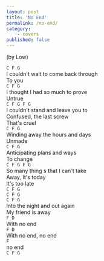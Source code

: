 ```yaml
---
layout: post
title: 'No End'
permalink: /no-end/
category:
    - covers
published: false
---
```


(by Low)  

`C F G`  
I couldn't wait to come back through  
To you  
`C F G`  
I thought I had so much to prove  
Untrue  
`C F G F G`    
I couldn't stand and leave you to  
Confused, the last screw  
That's cruel  
`C F G`  
Winding away the hours and days  
Unmade  
`C F G`  
Anticipating plans and ways  
To change  
`C F G F G`  
So many thing s that I can't take  
Away, It's today  
It's too late  
`C F G`  
`C F G`  
`C F G`  
Into the night and out again  
My friend is away  
`F D`  
With no end  
`F D`  
With no end, no end  
`F`  
no end  
`C F G`  
